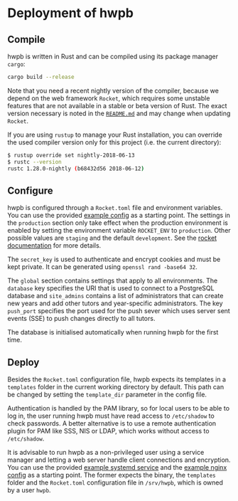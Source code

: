 # Deployment of hwpb

## Compile

hwpb is written in Rust and can be compiled using its package manager `cargo`:

```sh
cargo build --release
```

Note that you need a recent nightly version of the compiler, because we depend
on the web framework `Rocket`, which requires some unstable features that are
not available in a stable or beta version of Rust. The exact version necessary
is noted in the [`README.md`] and may change when updating `Rocket`.

If you are using `rustup` to manage your Rust installation, you can override
the used compiler version only for this project (i.e. the current directory):

```sh
$ rustup override set nightly-2018-06-13
$ rustc --version
rustc 1.28.0-nightly (b68432d56 2018-06-12)
```

## Configure

hwpb is configured through a `Rocket.toml` file and environment variables.
You can use the provided [example config] as a starting point. The settings
in the `production` section only take effect when the production environment
is enabled by setting the environment variable `ROCKET_ENV` to `production`.
Other possible values are `staging` and the default `development`. See the
[rocket documentation] for more details.

The `secret_key` is used to authenticate and encrypt cookies and must be kept
private. It can be generated using `openssl rand -base64 32`.

The `global` section contains settings that apply to all environments. The
`database` key specifies the URI that is used to connect to a PostgreSQL
database and `site_admins` contains a list of administrators that can create
new years and add other tutors and year-specific administrators. The key
`push_port` specifies the port used for the push sever which uses server sent
events (SSE) to push changes directly to all tutors.

The database is initialised automatically when running hwpb for the first time.

## Deploy

Besides the `Rocket.toml` configuration file, hwpb expects its templates in a
`templates` folder in the current working directory by default. This path can
be changed by setting the `template_dir` parameter in the config file.

Authentication is handled by the PAM library, so for local users to be able to
log in, the user running hwpb must have read access to `/etc/shadow` to check
passwords. A better alternative is to use a remote authentication plugin for
PAM like SSS, NIS or LDAP, which works without access to `/etc/shadow`.

It is advisable to run hwpb as a non-privileged user using a service manager
and letting a web server handle client connections and encryption. You can use
the provided [example systemd service] and the [example nginx config] as a
starting point. The former expects the binary, the `templates` folder and the
`Rocket.toml` configuration file in `/srv/hwpb`, which is owned by a user
`hwpb`.

[`README.md`]: ../README.md
[example config]: examples/Rocket.toml
[rocket documentation]: https://api.rocket.rs/rocket/config/
[example systemd service]: examples/hwpb.service
[example nginx config]: examples/hwbp.nginx
